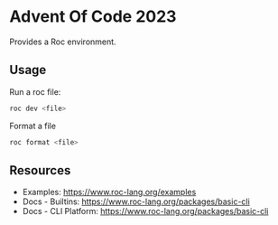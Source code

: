 # Advent Of Code 2023

Provides a Roc environment.

## Usage

Run a roc file:

```sh
roc dev <file>
```

Format a file

```sh
roc format <file>
```

## Resources

* Examples: https://www.roc-lang.org/examples
* Docs - Builtins: https://www.roc-lang.org/packages/basic-cli
* Docs - CLI Platform: https://www.roc-lang.org/packages/basic-cli
